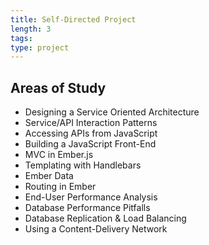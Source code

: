 ```yaml
---
title: Self-Directed Project
length: 3
tags:
type: project
---
```


## Areas of Study

* Designing a Service Oriented Architecture
* Service/API Interaction Patterns
* Accessing APIs from JavaScript
* Building a JavaScript Front-End
* MVC in Ember.js
* Templating with Handlebars
* Ember Data
* Routing in Ember
* End-User Performance Analysis
* Database Performance Pitfalls
* Database Replication & Load Balancing
* Using a Content-Delivery Network
